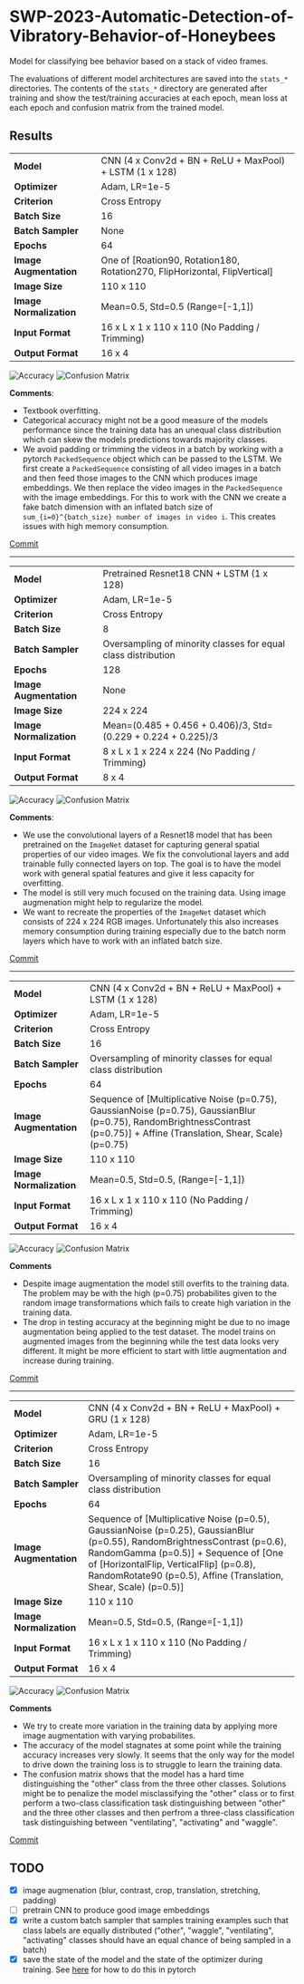 # SWP-2023-Automatic-Detection-of-Vibratory-Behavior-of-Honeybees

Model for classifying bee behavior based on a stack of video frames.

The evaluations of different model architectures are saved into the `stats_*` directories.
The contents of the `stats_*` directory are generated after training and show the test/training accuracies at each epoch,
mean loss at each epoch and confusion matrix from the trained model.

## Results

<table>
      <tr><td><b>Model</b></td><td>CNN (4 x Conv2d + BN + ReLU + MaxPool) + LSTM (1 x 128)</td></tr>
      <tr></tr>
      <tr><td><b>Optimizer</b></td><td>Adam, LR=1e-5</td></tr>
      <tr></tr>
      <tr><td><b>Criterion</b></td><td>Cross Entropy</td></tr>
      <tr></tr>
      <tr><td><b>Batch Size</b></td><td>16</td></tr>
      <tr></tr>
      <tr><td><b>Batch Sampler</b></td><td>None</td></tr>
      <tr></tr>
      <tr><td><b>Epochs</b></td><td>64</td></tr>
      <tr></tr>
      <tr><td><b>Image Augmentation</b></td><td>One of [Roation90, Rotation180, Rotation270, FlipHorizontal, FlipVertical]</td></tr>
      <tr></tr>
      <tr><td><b>Image Size</b></td><td>110 x 110</td></tr>
      <tr></tr>
      <tr><td><b>Image Normalization</b></td><td>Mean=0.5, Std=0.5 (Range=[-1,1])</td></tr>
      <tr></tr>
      <tr><td><b>Input Format</b></td><td>16 x L x 1 x 110 x 110 (No Padding / Trimming)</td></tr>
      <tr></tr>
      <tr><td><b>Output Format</b></td><td>16 x 4</td></tr>
</table>

![Accuracy](resources/stats_20230602T2153/accuracy.jpg)
![Confusion Matrix](resources/stats_20230602T2153/confusion.jpg)

**Comments**:

-   Textbook overfitting.
-   Categorical accuracy might not be a good measure of the models performance since the training data has an unequal class distribution which can skew the models predictions towards majority classes.
-   We avoid padding or trimming the videos in a batch by working with a pytorch `PackedSequence` object which can be passed to the LSTM. We first create a `PackedSequence` consisting of all video images in a batch and then feed those images to the CNN which produces image embeddings. We then replace the video images in the `PackedSequence` with the image embeddings. For this to work with the CNN we create a fake batch dimension with an inflated batch size of `sum_{i=0}^{batch_size} number of images in video i`. This creates issues with high memory consumption.

[Commit](https://github.com/linusb20/SWP-2023-Automatic-Detection-of-Vibratory-Behavior-of-Honeybees/tree/88d970d3a00ca256deca7df1c247fb15534aedfb)

---

<table>
      <tr><td><b>Model</b></td><td>Pretrained Resnet18 CNN + LSTM (1 x 128)</td></tr>
      <tr></tr>
      <tr><td><b>Optimizer</b></td><td>Adam, LR=1e-5</td></tr>
      <tr></tr>
      <tr><td><b>Criterion</b></td><td>Cross Entropy</td></tr>
      <tr></tr>
      <tr><td><b>Batch Size</b></td><td>8</td></tr>
      <tr></tr>
      <tr><td><b>Batch Sampler</b></td><td>Oversampling of minority classes for equal class distribution</td></tr>
      <tr></tr>
      <tr><td><b>Epochs</b></td><td>128</td></tr>
      <tr></tr>
      <tr><td><b>Image Augmentation</b></td><td>None</td></tr>
      <tr></tr>
      <tr><td><b>Image Size</b></td><td>224 x 224</td></tr>
      <tr></tr>
      <tr><td><b>Image Normalization</b></td><td>Mean=(0.485 + 0.456 + 0.406)/3, Std=(0.229 + 0.224 + 0.225)/3
      <tr></tr>
      <tr><td><b>Input Format</b></td><td>8 x L x 1 x 224 x 224 (No Padding / Trimming)</td></tr>
      <tr></tr>
      <tr><td><b>Output Format</b></td><td>8 x 4</td></tr>
</table>

![Accuracy](resources/stats_20230628T2053/accuracy.jpg)
![Confusion Matrix](resources/stats_20230628T2053/confusion.jpg)

**Comments**:

-   We use the convolutional layers of a Resnet18 model that has been pretrained on the `ImageNet` dataset for capturing general spatial properties of our video images. We fix the convolutional layers and add trainable fully connected layers on top. The goal is to have the model work with general spatial features and give it less capacity for overfitting.
-   The model is still very much focused on the training data. Using image augmenation might help to regularize the model.
-   We want to recreate the properties of the `ImageNet` dataset which consists of 224 x 224 RGB images. Unfortunately this also increases memory consumption during training especially due to the batch norm layers which have to work with an inflated batch size.

[Commit](https://github.com/linusb20/SWP-2023-Automatic-Detection-of-Vibratory-Behavior-of-Honeybees/tree/752247b39ea119aeb035c3890389d617235ddb0f)

---

<table>
      <tr><td><b>Model</b></td><td>CNN (4 x Conv2d + BN + ReLU + MaxPool) + LSTM (1 x 128)</td></tr>
      <tr></tr>
      <tr><td><b>Optimizer</b></td><td>Adam, LR=1e-5</td></tr>
      <tr></tr>
      <tr><td><b>Criterion</b></td><td>Cross Entropy</td></tr>
      <tr></tr>
      <tr><td><b>Batch Size</b></td><td>16</td></tr>
      <tr></tr>
      <tr><td><b>Batch Sampler</b></td><td>Oversampling of minority classes for equal class distribution</td></tr>
      <tr></tr>
      <tr><td><b>Epochs</b></td><td>64</td></tr>
      <tr></tr>
      <tr><td><b>Image Augmentation</b></td><td>Sequence of [Multiplicative Noise (p=0.75), GaussianNoise (p=0.75), GaussianBlur (p=0.75), RandomBrightnessContrast (p=0.75)] + Affine (Translation, Shear, Scale) (p=0.75)</td></tr>
      <tr></tr>
      <tr><td><b>Image Size</b></td><td>110 x 110</td></tr>
      <tr></tr>
      <tr><td><b>Image Normalization</b></td><td>Mean=0.5, Std=0.5, (Range=[-1,1]) 
      <tr></tr>
      <tr><td><b>Input Format</b></td><td>16 x L x 1 x 110 x 110 (No Padding / Trimming)</td></tr>
      <tr></tr>
      <tr><td><b>Output Format</b></td><td>16 x 4</td></tr>
</table>

![Accuracy](resources/stats_20230629T1351/accuracy.jpg)
![Confusion Matrix](resources/stats_20230629T1351/confusion.jpg)

**Comments**

-   Despite image augmentation the model still overfits to the training data. The problem may be with the high (p=0.75) probabilites given to the random image transformations which fails to create high variation in the training data.
-   The drop in testing accuracy at the beginning might be due to no image augmentation being applied to the test dataset. The model trains on augmented images from the beginning while the test data looks very different. It might be more efficient to start with little augmentation and increase during training.

[Commit](https://github.com/linusb20/SWP-2023-Automatic-Detection-of-Vibratory-Behavior-of-Honeybees/tree/1759dd9186f721af0180c30c0572f13b75b10826)

---

<table>
      <tr><td><b>Model</b></td><td>CNN (4 x Conv2d + BN + ReLU + MaxPool) + GRU (1 x 128)</td></tr>
      <tr></tr>
      <tr><td><b>Optimizer</b></td><td>Adam, LR=1e-5</td></tr>
      <tr></tr>
      <tr><td><b>Criterion</b></td><td>Cross Entropy</td></tr>
      <tr></tr>
      <tr><td><b>Batch Size</b></td><td>16</td></tr>
      <tr></tr>
      <tr><td><b>Batch Sampler</b></td><td>Oversampling of minority classes for equal class distribution</td></tr>
      <tr></tr>
      <tr><td><b>Epochs</b></td><td>64</td></tr>
      <tr></tr>
      <tr><td><b>Image Augmentation</b></td><td>Sequence of [Multiplicative Noise (p=0.5), GaussianNoise (p=0.25), GaussianBlur (p=0.55), RandomBrightnessContrast (p=0.6), RandomGamma (p=0.5)] + Sequence of [One of [HorizontalFlip, VerticalFlip] (p=0.8), RandomRotate90 (p=0.5), Affine (Translation, Shear, Scale) (p=0.5)] </td></tr>
      <tr></tr>
      <tr><td><b>Image Size</b></td><td>110 x 110</td></tr>
      <tr></tr>
      <tr><td><b>Image Normalization</b></td><td>Mean=0.5, Std=0.5, (Range=[-1,1]) 
      <tr></tr>
      <tr><td><b>Input Format</b></td><td>16 x L x 1 x 110 x 110 (No Padding / Trimming)</td></tr>
      <tr></tr>
      <tr><td><b>Output Format</b></td><td>16 x 4</td></tr>
</table>

![Accuracy](resources/stats_20230701T1503/accuracy.jpg)
![Confusion Matrix](resources/stats_20230701T1503/confusion.jpg)

**Comments**

-   We try to create more variation in the training data by applying more image augmentation with varying probabilites.
-   The accuracy of the model stagnates at some point while the training accuracy increases very slowly. It seems that the only way for the model to drive down the training loss is to struggle to learn the training data.
-   The confusion matrix shows that the model has a hard time distinguishing the "other" class from the three other classes. Solutions might be to penalize the model misclassifying the "other" class or to first perform a two-class classification task distinguishing between "other" and the three other classes and then perfrom a three-class classification task distinguishing between "ventilating", "activating" and "waggle".

[Commit](https://github.com/linusb20/SWP-2023-Automatic-Detection-of-Vibratory-Behavior-of-Honeybees/tree/4e0b5ba87022820b94f0fe583fee63be4e2fbc3c)

## TODO

-   [x] image augmenation (blur, contrast, crop, translation, stretching, padding)
-   [ ] pretrain CNN to produce good image embeddings
-   [x] write a custom batch sampler that samples training examples such that class labels are equally distributed ("other", "waggle", "ventilating", "activating" classes should have an equal chance of being sampled in a batch)
-   [x] save the state of the model and the state of the optimizer during training. See [here](https://pytorch.org/tutorials/beginner/saving_loading_models.html) for how to do this in pytorch

